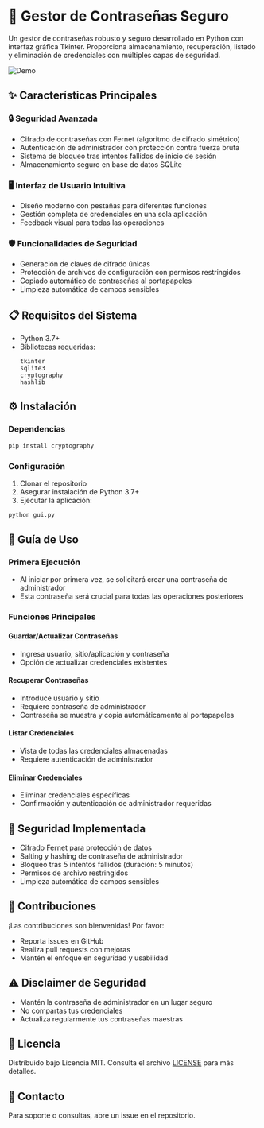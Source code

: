 # 🔐 Gestor de Contraseñas Seguro

Un gestor de contraseñas robusto y seguro desarrollado en Python con interfaz gráfica Tkinter. Proporciona almacenamiento, recuperación, listado y eliminación de credenciales con múltiples capas de seguridad.

![Demo](https://via.placeholder.com/800x400?text=Gestor+de+Contraseñas+Demo) <!-- Reemplaza con imagen real -->

## ✨ Características Principales

### 🔒 Seguridad Avanzada
- Cifrado de contraseñas con Fernet (algoritmo de cifrado simétrico)
- Autenticación de administrador con protección contra fuerza bruta
- Sistema de bloqueo tras intentos fallidos de inicio de sesión
- Almacenamiento seguro en base de datos SQLite

### 🖥️ Interfaz de Usuario Intuitiva
- Diseño moderno con pestañas para diferentes funciones
- Gestión completa de credenciales en una sola aplicación
- Feedback visual para todas las operaciones

### 🛡️ Funcionalidades de Seguridad
- Generación de claves de cifrado únicas
- Protección de archivos de configuración con permisos restringidos
- Copiado automático de contraseñas al portapapeles
- Limpieza automática de campos sensibles

## 📋 Requisitos del Sistema

- Python 3.7+
- Bibliotecas requeridas:
  ```
  tkinter
  sqlite3
  cryptography
  hashlib
  ```

## ⚙️ Instalación

### Dependencias
```bash
pip install cryptography
```

### Configuración
1. Clonar el repositorio
2. Asegurar instalación de Python 3.7+
3. Ejecutar la aplicación:
```bash
python gui.py
```

## 📖 Guía de Uso

### Primera Ejecución
- Al iniciar por primera vez, se solicitará crear una contraseña de administrador
- Esta contraseña será crucial para todas las operaciones posteriores

### Funciones Principales

#### Guardar/Actualizar Contraseñas
- Ingresa usuario, sitio/aplicación y contraseña
- Opción de actualizar credenciales existentes

#### Recuperar Contraseñas
- Introduce usuario y sitio
- Requiere contraseña de administrador
- Contraseña se muestra y copia automáticamente al portapapeles

#### Listar Credenciales
- Vista de todas las credenciales almacenadas
- Requiere autenticación de administrador

#### Eliminar Credenciales
- Eliminar credenciales específicas
- Confirmación y autenticación de administrador requeridas

## 🚨 Seguridad Implementada

- Cifrado Fernet para protección de datos
- Salting y hashing de contraseña de administrador
- Bloqueo tras 5 intentos fallidos (duración: 5 minutos)
- Permisos de archivo restringidos
- Limpieza automática de campos sensibles

## 🤝 Contribuciones

¡Las contribuciones son bienvenidas! Por favor:
- Reporta issues en GitHub
- Realiza pull requests con mejoras
- Mantén el enfoque en seguridad y usabilidad

## ⚠️ Disclaimer de Seguridad

- Mantén la contraseña de administrador en un lugar seguro
- No compartas tus credenciales
- Actualiza regularmente tus contraseñas maestras

## 📜 Licencia

Distribuido bajo Licencia MIT. Consulta el archivo [LICENSE](LICENSE) para más detalles.

## 📩 Contacto

Para soporte o consultas, abre un issue en el repositorio.